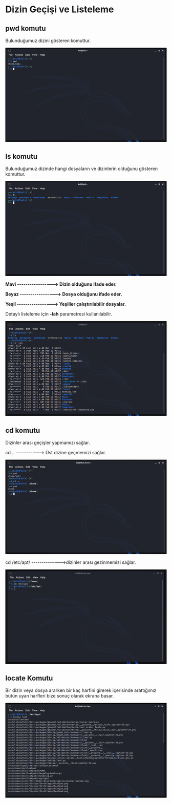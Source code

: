 # Dizin Geçişi ve Listeleme

## pwd komutu

Bulunduğumuz dizini gösteren komuttur.

![pwd](https://raw.githubusercontent.com/cagatayceyhan/terminal_Img/main/pwd.PNG)

## ls komutu 



Bulunduğumuz dizinde hangi dosyaların ve dizinlerin olduğunu gösteren komuttur.

![ls](https://raw.githubusercontent.com/cagatayceyhan/terminal_Img/main/ls.PNG)


**Mavi  -----------------> Dizin olduğunu ifade eder.**

**Beyaz -----------------> Dosya olduğunu ifade eder.**

**Yeşil -----------------> Yeşiller çalıştırılabilir dosyalar.**

Detaylı listeleme için **-lah** parametresi kullanılabilir.

![ls-lah](https://raw.githubusercontent.com/cagatayceyhan/terminal_Img/main/ls-lah.PNG)

## cd komutu

Dizinler arası geçişler yapmamızı sağlar.

cd .. -----------> Üst dizine geçmemizi sağlar.

![cd](https://raw.githubusercontent.com/cagatayceyhan/terminal_Img/main/cd.PNG)

cd /etc/apt/ -------------->dizinler arası gezinmemizi sağlar.

![cd](https://raw.githubusercontent.com/cagatayceyhan/terminal_Img/main/etcapt.PNG)

## locate Komutu 

Bir dizin veya dosya ararken  bir kaç harfini girerek içerisinde arattığımız bütün uyan harfleri bize sonuç olarak ekrana basar.

![locate](https://raw.githubusercontent.com/cagatayceyhan/terminal_Img/main/locate.PNG)

